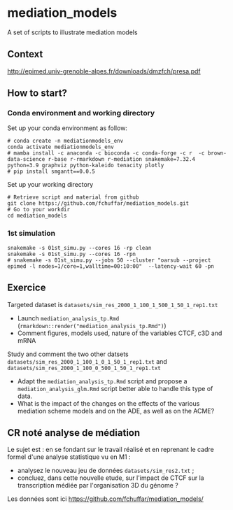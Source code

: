# mediation_models

A set of scripts to illustrate mediation models


## Context

http://epimed.univ-grenoble-alpes.fr/downloads/dmzfch/presa.pdf

## How to start? 


### Conda environment and working directory

Set up your conda environment as follow:

```
# conda create -n mediationmodels_env
conda activate mediationmodels_env
# mamba install -c anaconda -c bioconda -c conda-forge -c r  -c brown-data-science r-base r-rmarkdown r-mediation snakemake=7.32.4 python=3.9 graphviz python-kaleido tenacity plotly 
# pip install smgantt==0.0.5
```


Set up your working directory

```
# Retrieve script and material from github
git clone https://github.com/fchuffar/mediation_models.git
# Go to your workdir
cd mediation_models
```

### 1st simulation


```
snakemake -s 01st_simu.py --cores 16 -rp clean
snakemake -s 01st_simu.py --cores 16 -rpn
# snakemake -s 01st_simu.py --jobs 50 --cluster "oarsub --project epimed -l nodes=1/core=1,walltime=00:10:00"  --latency-wait 60 -pn
```

## Exercice

Targeted dataset is `datasets/sim_res_2000_1_100_1_500_1_50_1_rep1.txt`

  - Launch `mediation_analysis_tp.Rmd` (`rmarkdown::render("mediation_analysis_tp.Rmd")`)
  - Comment figures, models used, nature of the variables CTCF, c3D and mRNA

Study and comment  the two other datsets `datasets/sim_res_2000_1_100_1_0_1_50_1_rep1.txt` and `datasets/sim_res_2000_1_100_0_500_1_50_1_rep1.txt`

  - Adapt the `mediation_analysis_tp.Rmd` script and propose a `mediation_analysis_glm.Rmd` script better able to handle this type of data.
  - What is the impact of the changes on the effects of the various mediation scheme models and on the ADE, as well as on the ACME?




## CR noté analyse de médiation

Le sujet est : en se fondant sur le travail réalisé et en reprenant le cadre formel d'une analyse statistique vu en M1 : 

- analysez le nouveau jeu de données `datasets/sim_res2.txt` ; 
- concluez, dans cette nouvelle etude, sur l'impact de CTCF sur la transcription médiée par l'organisation 3D du génome ?

Les données sont ici https://github.com/fchuffar/mediation_models/

